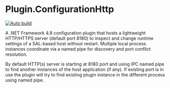 # Plugin.ConfigurationHttp
[![Auto build](https://github.com/DKorablin/Plugin.ConfigurationHttp/actions/workflows/release.yml/badge.svg)](https://github.com/DKorablin/Plugin.ConfigurationHttp/releases/latest)

A .NET Framework 4.8 configuration plugin that hosts a lightweight HTTP/HTTPS server (default port 8180) to inspect and change runtime settings of a SAL-based host without restart.
Multiple local process instances coordinate via a named pipe for discovery and port conflict resolution.

By default HTTP(s) server is starting at 8180 port and using IPC named pipe to find another instances of the host application (if any).
If existing port is in use the plugin will try to find existing plugin instance in the different process using named pipe.